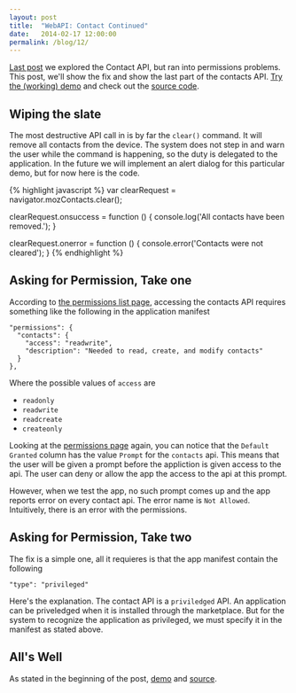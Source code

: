 ```yaml
---
layout: post
title:  "WebAPI: Contact Continued"
date:   2014-02-17 12:00:00
permalink: /blog/12/
---
```


[Last post](/blog/11/) we explored the Contact API, but ran into permissions problems. This post, we'll show the fix and show the last part of the contacts API. [Try the (working) demo](/demos/10/) and check out the [source code](https://github.com/NakedFerret/NakedFerret.github.io/tree/master/demos/10).

## Wiping the slate

The most destructive API call in is by far the `clear()` command. It will remove all contacts from the device. The system does not step in and warn the user while the command is happening, so the duty is delegated to the application. In the future we will implement an alert dialog for this particular demo, but for now here is the code.

{% highlight javascript %}
var clearRequest = navigator.mozContacts.clear();

clearRequest.onsuccess = function () {
    console.log('All contacts have been removed.');
}

clearRequest.onerror = function () {
    console.error('Contacts were not cleared');
}
{% endhighlight %}

## Asking for Permission, Take one

According to [the permissions list page](https://developer.mozilla.org/en-US/Apps/Developing/App_permissions#Hosted_app_and_privileged_app_permissions), accessing the contacts API requires something like the following in the application manifest


	"permissions": {
	  "contacts": {
		"access": "readwrite",
		"description": "Needed to read, create, and modify contacts"
	  }
	},

Where the possible values of `access` are

* `readonly`
* `readwrite`
* `readcreate`
* `createonly`

Looking at the [permissions page](https://developer.mozilla.org/en-US/Apps/Developing/App_permissions#Hosted_app_and_privileged_app_permissions) again, you can notice that the `Default Granted` column has the value `Prompt` for the `contacts` api. This means that the user will be given a prompt before the appliction is given access to the api. The user can deny or allow the app the access to the api at this prompt.

However, when we test the app, no such prompt comes up and the app reports error on every contact api. The error name is `Not Allowed`. Intuitively, there is an error with the permissions.

## Asking for Permission, Take two

The fix is a simple one, all it requieres is that the app manifest contain the following

	"type": "privileged"

Here's the explanation. The contact API is a `priviledged` API. An application can be priveledged when it is installed through the marketplace. But for the system to recognize the application as privileged, we must specify it in the manifest as stated above.

## All's Well

As stated in the beginning of the post, [demo](/demos/10/) and [source](https://github.com/NakedFerret/NakedFerret.github.io/tree/master/demos/10).
